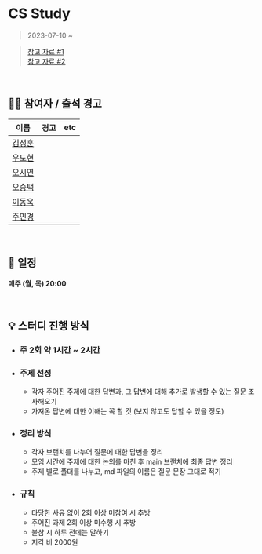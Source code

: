 # CS Study

                                    
> 2023-07-10 ~

> [참고 자료 #1](https://github.com/gyoogle/tech-interview-for-developer)  
> [참고 자료 #2](https://www.notion.so/codestates/08a2e00842144575a220fcd2b2825e33)

<br>

## 👨‍💻 참여자 / 출석 경고

|                   이름                   | 경고 | etc |
| :--------------------------------------: | :--: | :-: |
| [김성훈](https://github.com/Hoonology) |     |     |
| [우도현](https://github.com/teddy-woo) |     |     |
| [오시연](https://github.com/seay0) |     |     |
| [오승택](https://github.com/ostarry0728) |     |     |
| [이동욱](https://github.com/dongukuklee) |     |     |
| [주민경](https://github.com/MinkyungJ) |     |     |

<br>

## 📅 일정

**매주 (월, 목) 20:00**

<br>

## 💡 스터디 진행 방식

- ### 주 2회 약 1시간 ~ 2시간
- ### 주제 선정
  - 각자 주어진 주제에 대한 답변과, 그 답변에 대해 추가로 발생할 수 있는 질문 조사해오기
  - 가져온 답변에 대한 이해는 꼭 할 것 (보지 않고도 답할 수 있을 정도)
- ### 정리 방식
  - 각자 브랜치를 나누어 질문에 대한 답변을 정리
  - 모임 시간에 주제에 대한 논의를 마친 후 main 브랜치에 최종 답변 정리
  - 주제 별로 폴더를 나누고, md 파일의 이름은 질문 문장 그대로 적기
- ### 규칙
  - 타당한 사유 없이 2회 이상 미참여 시 추방
  - 주어진 과제 2회 이상 미수행 시 추방
  - 불참 시 하루 전에는 말하기
  - 지각 비 2000원
  <br>
